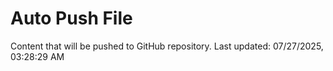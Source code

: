 # Auto Push File

Content that will be pushed to GitHub repository.
Last updated: 07/27/2025, 03:28:29 AM